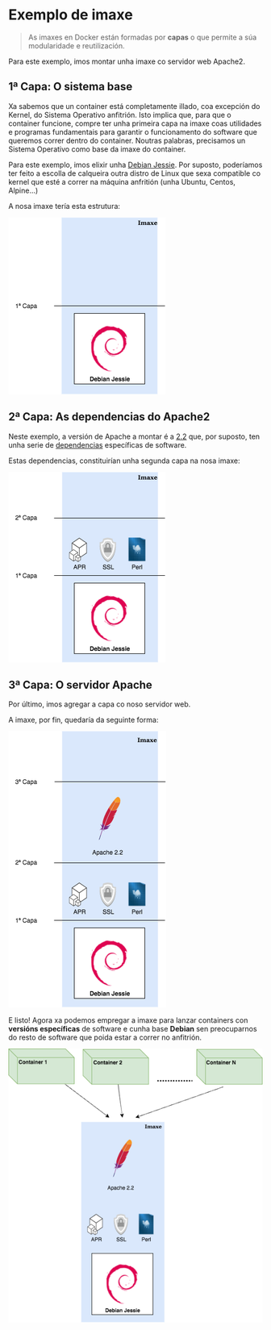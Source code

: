# Exemplo de imaxe

> As imaxes en Docker están formadas por **capas** o que permite a súa modularidade e reutilización. 

Para este exemplo, imos montar unha imaxe co servidor web Apache2. 

## 1ª Capa: O sistema base

Xa sabemos que un container está completamente illado, coa excepción do Kernel, do Sistema Operativo anfitrión. Isto implica que, para que o container funcione, compre ter unha primeira capa na imaxe coas utilidades e programas fundamentais para garantir o funcionamento do software que queremos correr dentro do container. Noutras palabras, precisamos un Sistema Operativo como base da imaxe do container. 

Para este exemplo, imos elixir unha [Debian Jessie](https://www.debian.org/releases/jessie/). Por suposto, poderíamos ter feito a escolla de calqueira outra distro de Linux que sexa compatible co kernel que esté a correr na máquina anfritión (unha Ubuntu, Centos, Alpine...)

A nosa imaxe tería esta estrutura: 

![Capa](./../_media/03_xestion_de_imaxes_e_contedores/capa_1.png)

## 2ª Capa: As dependencias do Apache2

Neste exemplo, a versión de Apache a montar é a [2.2](https://httpd.apache.org/download.cgi#apache22) que, por suposto, ten unha serie de [dependencias](https://httpd.apache.org/docs/2.2/install.html#requirements) específicas de software. 

Estas dependencias, constituirían unha segunda capa na nosa imaxe: 

![Capa](./../_media/03_xestion_de_imaxes_e_contedores/capa_2.png)

## 3ª Capa: O servidor Apache

Por último, imos agregar a capa co noso servidor web. 

A imaxe, por fin, quedaría da seguinte forma:

![Capa](./../_media/03_xestion_de_imaxes_e_contedores/capa_3.png)

E listo! Agora xa podemos empregar a imaxe para lanzar containers con **versións específicas** de software e cunha base **Debian** sen preocuparnos do resto de software que poida estar a correr no anfitrión. 

![Capas](./../_media/02_docker/../03_xestion_de_imaxes_e_contedores/capa_total.png)
